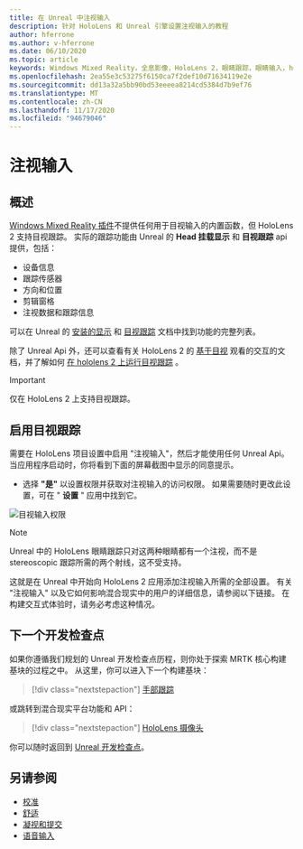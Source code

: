 ```yaml
---
title: 在 Unreal 中注视输入
description: 针对 HoloLens 和 Unreal 引擎设置注视输入的教程
author: hferrone
ms.author: v-hferrone
ms.date: 06/10/2020
ms.topic: article
keywords: Windows Mixed Reality，全息影像，HoloLens 2，眼睛跟踪，眼睛输入，head 装显示，Unreal 引擎，混合现实耳机，windows Mixed Reality 耳机，虚拟现实耳机
ms.openlocfilehash: 2ea55e3c53275f6150ca7f2def10d71634119e2e
ms.sourcegitcommit: dd13a32a5bb90bd53eeeea8214cd5384d7b9ef76
ms.translationtype: MT
ms.contentlocale: zh-CN
ms.lasthandoff: 11/17/2020
ms.locfileid: "94679046"
---
```

# <a name="gaze-input"></a>注视输入

## <a name="overview"></a>概述

[Windows Mixed Reality 插件](https://docs.unrealengine.com/Platforms/VR/WMR/index.html)不提供任何用于目视输入的内置函数，但 HoloLens 2 支持目视跟踪。 实际的跟踪功能由 Unreal 的 **Head 挂载显示** 和 **目视跟踪** api 提供，包括：

- 设备信息
- 跟踪传感器
- 方向和位置
- 剪辑窗格
- 注视数据和跟踪信息

可以在 Unreal 的 [安装的显示](https://docs.unrealengine.com/BlueprintAPI/Input/HeadMountedDisplay/index.html) 和 [目视跟踪](https://docs.unrealengine.com/BlueprintAPI/EyeTracking/index.html) 文档中找到功能的完整列表。

除了 Unreal Api 外，还可以查看有关 HoloLens 2 的 [基于目视](../../design/eye-gaze-interaction.md) 观看的交互的文档，并了解如何 [在 hololens 2 上运行目视跟踪](https://docs.microsoft.com/windows/mixed-reality/eye-tracking) 。

> [!IMPORTANT]
> 仅在 HoloLens 2 上支持目视跟踪。

## <a name="enabling-eye-tracking"></a>启用目视跟踪
需要在 HoloLens 项目设置中启用 "注视输入"，然后才能使用任何 Unreal Api。 当应用程序启动时，你将看到下面的屏幕截图中显示的同意提示。

- 选择 **"是"** 以设置权限并获取对注视输入的访问权限。 如果需要随时更改此设置，可在 " **设置** " 应用中找到它。

![目视输入权限](images/unreal/eye-input-permissions.png)

> [!NOTE] 
> Unreal 中的 HoloLens 眼睛跟踪只对这两种眼睛都有一个注视，而不是 stereoscopic 跟踪所需的两个射线，这不受支持。

这就是在 Unreal 中开始向 HoloLens 2 应用添加注视输入所需的全部设置。 有关 "注视输入" 以及它如何影响混合现实中的用户的详细信息，请参阅以下链接。 在构建交互式体验时，请务必考虑这种情况。

## <a name="next-development-checkpoint"></a>下一个开发检查点

如果你遵循我们规划的 Unreal 开发检查点历程，则你处于探索 MRTK 核心构建基块的过程之中。 从这里，你可以进入下一个构建基块： 

> [!div class="nextstepaction"]
> [手部跟踪](unreal-hand-tracking.md)

或跳转到混合现实平台功能和 API：

> [!div class="nextstepaction"]
> [HoloLens 摄像头](unreal-hololens-camera.md)

你可以随时返回到 [Unreal 开发检查点](unreal-development-overview.md#2-core-building-blocks)。

## <a name="see-also"></a>另请参阅
* [校准](../../calibration.md)
* [舒适](../../design/comfort.md)
* [凝视和提交](../../design/gaze-and-commit.md)
* [语音输入](../../out-of-scope/voice-design.md)
